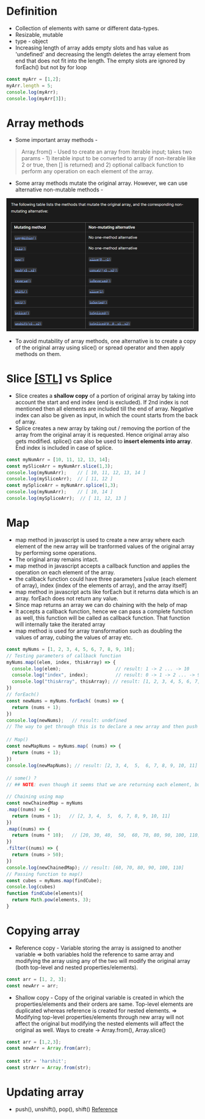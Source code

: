 # Definition
* Collection of elements with same or different data-types.
* Resizable, mutable
* type - object
* Increasing length of array adds empty slots and has value as 'undefined' and decreasing the length deletes the array element from end that does not fit into the length. The empty slots are ignored by forEach() but not by for loop
```javascript
const myArr = [1,2];
myArr.length = 5;
console.log(myArr);
console.log(myArr[3]);
```

# Array methods
* Some important array methods -
> Array.from() - Used to create an array from iterable input; takes two params - 1) iterable input to be converted to array (if non-iterable like 2 or true, then [] is returned) and 2) optional callback function to perform any operation on each element of the array.
* Some array methods mutate the original array. However, we can use alternative non-mutable methods -
  
 ![mutable vs non-mutable array methods](https://github.com/harshitrajsinha/learn-js/blob/main/Assets/Screenshot%202024-08-25%20092701.png?raw=true)

 * To avoid mutability of array methods, one alternative is to create a copy of the original array using slice() or spread operator and then apply methods on them.

# Slice [[STL]](https://github.com/harshitrajsinha/learn-js/blob/b6bba150739e76730e61229f862991ce4ff9d9bf/STL/Arrays/slice.ts) vs Splice
* Slice creates a **shallow copy** of a portion of original array by taking into account the start and end index (end is excluded). If 2nd index is not mentioned then all elements are included till the end of array. Negative index can also be given as input, in which the count starts from the back of array.
* Splice creates a new array by taking out / removing the portion of the array from the original array it is requested. Hence original array also gets modified. splice() can also be used to **insert elements into array**. End index is included in case of splice.
```javascript
const myNumArr = [10, 11, 12, 13, 14];
const mySliceArr = myNumArr.slice(1,3);
console.log(myNumArr);    // [ 10, 11, 12, 13, 14 ]
console.log(mySliceArr);  // [ 11, 12 ]
const mySpliceArr = myNumArr.splice(1,3);
console.log(myNumArr);    // [ 10, 14 ]
console.log(mySpliceArr);  // [ 11, 12, 13 ]
```

# Map
* map method in javascript is used to create a new array where each element of the new array will be tranformed values of the original array by performing some operations.
* The original array remains intact.
* map method in javascript accepts a callback function and applies the operation on each element of the array.
* the callback function could have three parameters [value (each element of array), index (index of the elements of array), and the array itself]
* map method in javascript acts like forEach but it returns data which is an array. forEach does not return any value. 
* Since map returns an array we can do chaining with the help of map
* It accepts a callback function, hence we can pass a complete function as well, this function will be called as callback function. That function will internally take the iterated array
* map method is used for array transformation such as doubling the values of array, cubing the values of array etc.
```javascript
const myNums = [1, 2, 3, 4, 5, 6, 7, 8, 9, 10];
// Testing parameters of callback function
myNums.map((elem, index, thisArray) => {
  console.log(elem);                    // result: 1 -> 2 ... -> 10
  console.log("index", index);          // result: 0 -> 1 -> 2 ... -> 9
  console.log("thisArray", thisArray); // result: [1, 2, 3, 4, 5, 6, 7, 8, 9, 10] (print 10 times)
})
// forEach()  
const newNums = myNums.forEach( (nums) => {
  return (nums + 1);
})
console.log(newNums);   // result: undefined
// The way to get through this is to declare a new array and then push the elements into that array within forEach loop

// Map()
const newMapNums = myNums.map( (nums) => {
  return (nums + 1);
})
console.log(newMapNums); // result: [2, 3, 4,  5,  6, 7, 8, 9, 10, 11]

// some() ?
// ## NOTE: even though it seems that we are returning each element, but instead each element is pushed to the array and the final array is returned
```
```javascript
// Chaining using map
const newChainedMap = myNums
.map((nums) => {
  return (nums + 1);   // [2, 3, 4,  5,  6, 7, 8, 9, 10, 11]
})
.map((nums) => {
  return (nums * 10);   // [20, 30, 40,  50,  60, 70, 80, 90, 100, 110]
})
.filter((nums) => {
  return (nums > 50);
})
console.log(newChainedMap); // result: [60, 70, 80, 90, 100, 110]
// Passing function to map()
const cubes = myNums.map(findCube);
console.log(cubes)
function findCube(elements){
  return Math.pow(elements, 3);
}
```

# Copying array
* Reference copy - Variable storing the array is assigned to another variable => both variables hold the reference to same array and modifying the array using any of the two will modify the original array (both top-level and nested properties/elements).
```javascript
const arr = [1, 2, 3];
const newArr = arr;
```
* Shallow copy - Copy of the original variable is created in which the properties/elements and their orders are same. Top-level elements are duplicated whereas reference is created for nested elements. => Modifying top-level properties/elements through new array will not affect the original but modifying the nested elements will affect the original as well. Ways to create -> Array.from(), Array.slice()
```javascript
const arr = [1,2,3];
const newArr = Array.from(arr);

const str = 'harshit';
const strArr = Array.from(str);
```

# Updating array
* push(), unshift(), pop(), shift()
[Reference](https://github.com/harshitrajsinha/learn-js/blob/main/Array/updating-array.md)
